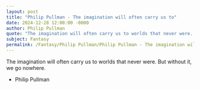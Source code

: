 ```yaml
---
layout: post
title: "Philip Pullman - The imagination will often carry us to"
date: 2024-12-28 12:00:00 -0000
author: Philip Pullman
quote: "The imagination will often carry us to worlds that never were. But without it, we go nowhere."
subject: Fantasy
permalink: /Fantasy/Philip Pullman/Philip Pullman - The imagination will often carry us to
---
```


The imagination will often carry us to worlds that never were. But without it, we go nowhere.

- Philip Pullman
